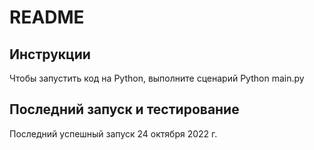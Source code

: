 # README

## Инструкции

Чтобы запустить код на Python, выполните сценарий Python main.py

## Последний запуск и тестирование

Последний успешный запуск 24 октября 2022 г.
